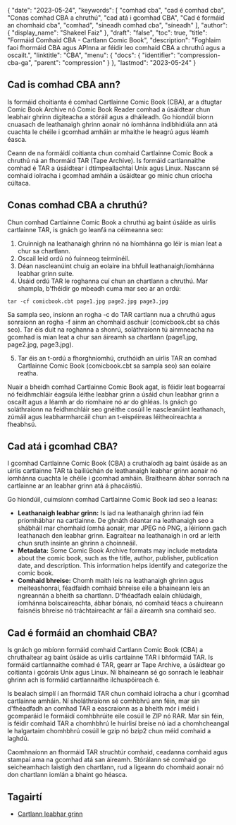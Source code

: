 {
  "date": "2023-05-24",
  "keywords": [
"comhad cba",
"cad é comhad cba",
"Conas comhad CBA a chruthú",
"cad atá i gcomhad CBA",
"Cad é formáid an chomhaid cba",
"comhad",
"síneadh comhad cba",
"síneadh"
],
  "author": {
    "display_name": "Shakeel Faiz"
},
  "draft": "false",
  "toc": true,
  "title": "Formáid Comhaid CBA - Cartlann Comic Book",
  "description": "Foghlaim faoi fhormáid CBA agus APInna ar féidir leo comhaid CBA a chruthú agus a oscailt.",
  "linktitle": "CBA",
  "menu": {
    "docs": {
      "identifier": "compression-cba-ga",
      "parent": "compression"
}
},
  "lastmod": "2023-05-24"
}

## Cad is comhad CBA ann?

Is formáid choitianta é comhad Cartlainne Comic Book (CBA), ar a dtugtar Comic Book Archive nó Comic Book Reader comhad a úsáidtear chun leabhair ghrinn digiteacha a stóráil agus a dháileadh. Go hiondúil bíonn cnuasach de leathanaigh ghrinn aonair nó íomhánna indibhidiúla ann atá cuachta le chéile i gcomhad amháin ar mhaithe le heagrú agus léamh éasca.

Ceann de na formáidí coitianta chun comhaid Cartlainne Comic Book a chruthú ná an fhormáid TAR (Tape Archive). Is formáid cartlannaithe comhad é TAR a úsáidtear i dtimpeallachtaí Unix agus Linux. Nascann sé comhaid iolracha i gcomhad amháin a úsáidtear go minic chun críocha cúltaca.

## Conas comhad CBA a chruthú?

Chun comhad Cartlainne Comic Book a chruthú ag baint úsáide as uirlis cartlainne TAR, is gnách go leanfá na céimeanna seo:

1. Cruinnigh na leathanaigh ghrinn nó na híomhánna go léir is mian leat a chur sa chartlann.
2. Oscail leid ordú nó fuinneog teirminéil.
3. Déan nascleanúint chuig an eolaire ina bhfuil leathanaigh/íomhánna leabhar grinn suite.
4. Úsáid ordú TAR le roghanna cuí chun an chartlann a chruthú. Mar shampla, b'fhéidir go mbeadh cuma mar seo ar an ordú:

```
tar -cf comicbook.cbt page1.jpg page2.jpg page3.jpg
```

Sa sampla seo, insíonn an rogha -c do TAR cartlann nua a chruthú agus sonraíonn an rogha -f ainm an chomhaid aschuir (comicbook.cbt sa chás seo). Tar éis duit na roghanna a shonrú, soláthraíonn tú ainmneacha na gcomhad is mian leat a chur san áireamh sa chartlann (page1.jpg, page2.jpg, page3.jpg).

5. Tar éis an t-ordú a fhorghníomhú, cruthóidh an uirlis TAR an comhad Cartlainne Comic Book (comicbook.cbt sa sampla seo) san eolaire reatha.

Nuair a bheidh comhad Cartlainne Comic Book agat, is féidir leat bogearraí nó feidhmchláir éagsúla léithe leabhar grinn a úsáid chun leabhar grinn a oscailt agus a léamh ar do ríomhaire nó ar do ghléas. Is gnách go soláthraíonn na feidhmchláir seo gnéithe cosúil le nascleanúint leathanach, zúmáil agus leabharmharcáil chun an t-eispéireas léitheoireachta a fheabhsú.

## Cad atá i gcomhad CBA?

I gcomhad Cartlainne Comic Book (CBA) a cruthaíodh ag baint úsáide as an uirlis cartlainne TAR tá bailiúchán de leathanaigh leabhar grinn aonair nó íomhánna cuachta le chéile i gcomhad amháin. Braitheann ábhar sonrach na cartlainne ar an leabhar grinn atá á phacáistiú.

Go hiondúil, cuimsíonn comhad Cartlainne Comic Book iad seo a leanas:

- **Leathanaigh leabhar grinn:** Is iad na leathanaigh ghrinn iad féin príomhábhar na cartlainne. De ghnáth déantar na leathanaigh seo a shábháil mar chomhaid íomhá aonair, mar JPEG nó PNG, a léiríonn gach leathanach den leabhar grinn. Eagraítear na leathanaigh in ord ar leith chun sruth insinte an ghrinn a choinneáil.
- **Metadata:** Some Comic Book Archive formats may include metadata about the comic book, such as the title, author, publisher, publication date, and description. This information helps identify and categorize the comic book.
- **Comhaid bhreise:** Chomh maith leis na leathanaigh ghrinn agus meiteashonraí, féadfaidh comhaid bhreise eile a bhaineann leis an ngreannán a bheith sa chartlann. D’fhéadfadh ealaín chlúdaigh, íomhánna bolscaireachta, ábhar bónais, nó comhaid téacs a chuireann faisnéis bhreise nó tráchtaireacht ar fáil a áireamh sna comhaid seo.

## Cad é formáid an chomhaid CBA?

Is gnách go mbíonn formáid comhaid Cartlann Comic Book (CBA) a chruthaítear ag baint úsáide as uirlis cartlainne TAR i bhformáid TAR. Is formáid cartlannaithe comhad é TAR, gearr ar Tape Archive, a úsáidtear go coitianta i gcórais Unix agus Linux. Ní bhaineann sé go sonrach le leabhair ghrinn ach is formáid cartlannaithe ilchuspóireach é.

Is bealach simplí í an fhormáid TAR chun comhaid iolracha a chur i gcomhad cartlainne amháin. Ní sholáthraíonn sé comhbhrú ann féin, mar sin d'fhéadfadh an comhad TAR a eascraíonn as a bheith mór i méid i gcomparáid le formáidí comhbhrúite eile cosúil le ZIP nó RAR. Mar sin féin, is féidir comhaid TAR a chomhbhrú le huirlisí breise nó iad a chomhcheangal le halgartaim chomhbhrú cosúil le gzip nó bzip2 chun méid comhaid a laghdú.

Caomhnaíonn an fhormáid TAR struchtúr comhaid, ceadanna comhaid agus stampaí ama na gcomhad atá san áireamh. Stórálann sé comhaid go seicheamhach laistigh den chartlann, rud a ligeann do chomhaid aonair nó don chartlann iomlán a bhaint go héasca.

## Tagairtí
* [Cartlann leabhar grinn]( https://en.wikipedia.org/wiki/Comic_book_archive)


